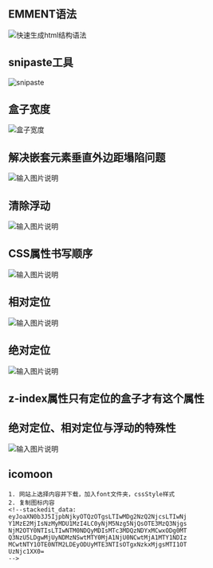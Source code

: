## EMMENT语法
![快速生成html结构语法](/imgs/2023-01-29/0Q6veYoON202wX4n.png)

## snipaste工具
![snipaste](/imgs/2023-02-07/kChDNtJduwd4bg4e.png)

## 盒子宽度
![盒子宽度  ](/imgs/2023-02-09/ahrAzHDZS1BFPcvJ.png)

## 解决嵌套元素垂直外边距塌陷问题
![输入图片说明](/imgs/2023-02-14/YgthyPLf8o5XWExd.png)

## 清除浮动
![输入图片说明](/imgs/2023-02-21/JwLQCrXQVigKtVZG.png)

## CSS属性书写顺序
![输入图片说明](/imgs/2023-02-22/Mf7uMfahRc6ZTVD2.png)

## 相对定位
![输入图片说明](/imgs/2023-02-22/XGTXjpkvqhih0Hsu.png)

## 绝对定位
![输入图片说明](/imgs/2023-02-22/SQueOBAUfyXcXkk2.png)

## z-index属性只有定位的盒子才有这个属性

## 绝对定位、相对定位与浮动的特殊性
![输入图片说明](/imgs/2023-02-22/pRi4gSPxLoIAKEhU.png)

## icomoon
```
1. 网站上选择内容并下载，加入font文件夹，cssStyle样式
2. 复制图标内容 
<!--stackedit_data:
eyJoaXN0b3J5IjpbNjkyOTQzOTgsLTIwMDg2NzQ2NjcsLTIwNj
Y1MzE2MjIsNzMyMDU1MzI4LC0yNjM5Nzg5NjQsOTE3MzQ3Njgs
NjM2OTY0NTIsLTIwNTM0NDQyMDIsMTc3MDQzNDYxMCwxODg0MT
Q3NzU5LDgwMjUyNDMzNSwtMTY0MjA1NjU0NCwtMjA1MTY1NDIz
MCwtNTY1OTE0NTM2LDEyODUyMTE3NTIsOTgxNzkxMjgsMTI1OT
UzNjc1XX0=
-->